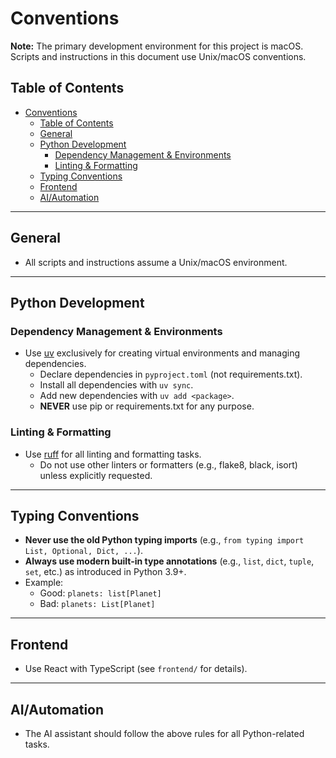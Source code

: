 # Conventions

**Note:** The primary development environment for this project is macOS. Scripts and instructions in this document use Unix/macOS conventions.

## Table of Contents

- [Conventions](#conventions)
  - [Table of Contents](#table-of-contents)
  - [General](#general)
  - [Python Development](#python-development)
    - [Dependency Management \& Environments](#dependency-management--environments)
    - [Linting \& Formatting](#linting--formatting)
  - [Typing Conventions](#typing-conventions)
  - [Frontend](#frontend)
  - [AI/Automation](#aiautomation)

---

## General

- All scripts and instructions assume a Unix/macOS environment.

---

## Python Development

### Dependency Management & Environments

- Use [uv](https://github.com/astral-sh/uv) exclusively for creating virtual environments and managing dependencies.
  - Declare dependencies in `pyproject.toml` (not requirements.txt).
  - Install all dependencies with `uv sync`.
  - Add new dependencies with `uv add <package>`.
  - **NEVER** use pip or requirements.txt for any purpose.

### Linting & Formatting

- Use [ruff](https://github.com/astral-sh/ruff) for all linting and formatting tasks.
  - Do not use other linters or formatters (e.g., flake8, black, isort) unless explicitly requested.

---

## Typing Conventions

- **Never use the old Python typing imports** (e.g., `from typing import List, Optional, Dict, ...`).
- **Always use modern built-in type annotations** (e.g., `list`, `dict`, `tuple`, `set`, etc.) as introduced in Python 3.9+.
- Example:
  - Good: `planets: list[Planet]`
  - Bad: `planets: List[Planet]`

---

## Frontend

- Use React with TypeScript (see `frontend/` for details).

---

## AI/Automation

- The AI assistant should follow the above rules for all Python-related tasks.

